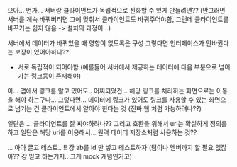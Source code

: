 으아... 먼가... 서버랑 클라이언트가 독립적으로 진화할 수 있게 만들려면?? (안그러면 서버를 계속 바꿔버리면 그에 맞춰서 클라이언트도 바꿔주어야함, 그런데 클라이언트를 바꾸기는 쉽지 않음 -> 설치의 과정이...)

서버에서 데이터가 바뀌었을 때 영향이 없도록은 구성
그렇다면 인터페이스가 안바뀐다는 보장이 있어야하나?? 

- 서로 독립적이 되어야함 (예를들어 서버에서 제공하는 데이터에 다음 부분으로 넘어가는 링크등이 존재해야)

아... 앱에서 링크를 알고 있어도.. 어찌되었건... 해당 링크를 처리하는 화면으로는 이동을 해야 하는구나... 그렇다면... 데이터에 링크가 있어도 링크를 사용할 수 있는 화면으로 넘기는 건 클라이언트에서 알아야 한다는 것
(진짜 웹 처럼 가능하려나??)

일단은 ... 클라이언트를 잘 짜야하려나?? 그리고 호환을 위해서 uri는 확실하게 정의를 하고 일단은 해당 uri를 이용해서... 원격 데이터 저장소처럼 사용하는 것??



... 
아아 글고 테스트.. !! 걍 ab를 id 만 넣고 테스트하자 (팀이나 멤버까지 할 필요 없잖아?? 걍 믿고 하는거지.. 그게 mock 개념인거고)